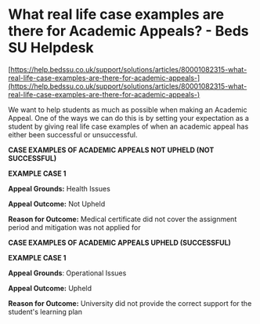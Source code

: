 # What real life case examples are there for Academic Appeals? - Beds SU Helpdesk

[https://help.bedssu.co.uk/support/solutions/articles/80001082315-what-real-life-case-examples-are-there-for-academic-appeals-](https://help.bedssu.co.uk/support/solutions/articles/80001082315-what-real-life-case-examples-are-there-for-academic-appeals-)

We want to help students as much as possible when making an Academic Appeal. One of the ways we can do this is by setting your expectation as a student by giving real life case examples of when an academic appeal has either been successful or unsuccessful.

**CASE EXAMPLES OF ACADEMIC APPEALS NOT UPHELD (NOT SUCCESSFUL)**

**EXAMPLE CASE 1**

**Appeal Grounds:** Health Issues

**Appeal Outcome:** Not Upheld

**Reason for Outcome:** Medical certificate did not cover the assignment period and mitigation was not applied for

**CASE EXAMPLES OF ACADEMIC APPEALS UPHELD (SUCCESSFUL)**

**EXAMPLE CASE 1**

**Appeal Grounds**: Operational Issues

**Appeal Outcome:** Upheld

**Reason for Outcome:** University did not provide the correct support for the student's learning plan